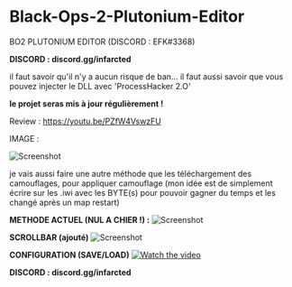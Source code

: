 # Black-Ops-2-Plutonium-Editor
BO2 PLUTONIUM EDITOR (DISCORD : EFK#3368)

**DISCORD : discord.gg/infarcted**

il faut savoir qu'il n'y a aucun risque de ban...
il faut aussi savoir que vous pouvez injecter le DLL avec 'ProcessHacker 2.O'


**le projet seras mis à jour régulièrement !**

Review : https://youtu.be/PZfW4VswzFU

IMAGE :

![Screenshot](https://cdn.discordapp.com/attachments/1097539129522270228/1100083245971939450/Capture_decran_2023-04-24_173709.png)

je vais aussi faire une autre méthode que les téléchargement des camouflages, pour appliquer camouflage
(mon idée est de simplement écrire sur les .iwi avec les BYTE(s) pour pouvoir gagner du temps et les changé après un map restart)

**METHODE ACTUEL (NUL A CHIER !) :**
![Screenshot](https://cdn.discordapp.com/attachments/1099926433796735008/1100101695687643147/image.png)

**SCROLLBAR (ajouté)**
![Screenshot](https://cdn.discordapp.com/attachments/1099926433796735008/1100125614171750400/image.png)


**CONFIGURATION (SAVE/LOAD)**
[![Watch the video](https://i9.ytimg.com/vi/S6FCL6_kBFw/mq2.jpg?sqp=COD3m6IG-oaymwEmCMACELQB8quKqQMa8AEB-AHUBoAC4AOKAgwIABABGGUgZChPMA8%3D&rs=AOn4CLDF6dm_Wvgwh9ISjTm1aqdh-DnV7w&retry=2)](https://youtu.be/S6FCL6_kBFw)

**DISCORD : discord.gg/infarcted**


